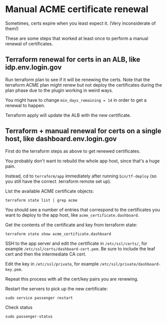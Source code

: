 # Manual ACME certificate renewal

Sometimes, certs expire when you least expect it. (Very inconsiderate of them!)

These are some steps that worked at least once to perform a manual renewal of
certificates.

## Terraform renewal for certs in an ALB, like idp.env.login.gov

Run terraform plan to see if it will be renewing the certs. Note that the
terraform ACME plan might renew but not deploy the certificates during the plan
phase due to the plugin working in weird ways.

You might have to change `min_days_remaining = 14` in order to get a renewal to
happen.

Terraform apply will update the ALB with the new certificate.

## Terraform + manual renewal for certs on a single host, like dashboard.env.login.gov

First do the terraform steps as above to get renewed certificates.

You probably don't want to rebuild the whole app host, since that's a huge
pain.

Instead, cd to `terraform/app` immediately after running `bin/tf-deploy` (so you
still have the correct .terraform remote set up).

List the available ACME certificate objects:

```
terraform state list | grep acme
```

You should see a number of entries that correspond to the certificates you want
to deploy to the app host, like `acme_certificate.dashboard`.

Get the contents of the certificate and key from terraform state:

```
terraform state show acme_certificate.dashboard
```

SSH to the app server and edit the certificate in `/etc/ssl/certs/`, for
example `/etc/ssl/certs/dashboard-cert.pem`. Be sure to include the leaf cert
and then the intermediate CA cert.

Edit the key in `/etc/ssl/private`, for example
`/etc/ssl/private/dashboard-key.pem`.

Repeat this process with all the cert/key pairs you are renewing.

Restart the servers to pick up the new certificate:

```
sudo service passenger restart
```

Check status

```
sudo passenger-status
```
